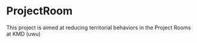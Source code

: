# ProjectRoom

This project is aimed at reducing territorial behaviors in the Project Rooms at KMD
(uwu)
